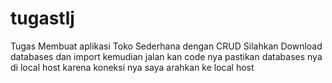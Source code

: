 # tugastlj
Tugas Membuat aplikasi Toko Sederhana dengan CRUD
Silahkan Download databases dan import kemudian jalan kan code nya pastikan databases nya di local host karena koneksi nya saya arahkan ke local host
